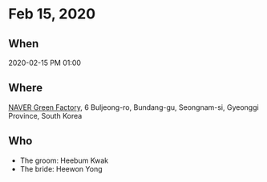 # Feb 15, 2020

## When

2020-02-15 PM 01:00

## Where
[NAVER Green Factory](http://naver.me/x9KizuwR), 6 Buljeong-ro, Bundang-gu, Seongnam-si, Gyeonggi Province, South Korea

## Who

* The groom: Heebum Kwak 
* The bride: Heewon Yong
